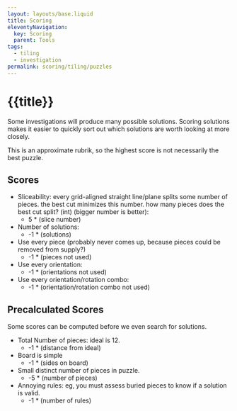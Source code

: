 ```yaml
---
layout: layouts/base.liquid
title: Scoring
eleventyNavigation:
  key: Scoring
  parent: Tools
tags:
  - tiling
  - investigation
permalink: scoring/tiling/puzzles
---
```

# {{title}}

Some investigations will produce many possible solutions. Scoring solutions makes it easier to quickly sort out which solutions are worth looking at more closely.

This is an approximate rubrik, so the highest score is not necessarily the best puzzle.

## Scores

- Sliceability: every grid-aligned straight line/plane splits some number of pieces. the best cut minimizes this number. how many pieces does the best cut split? (int) (bigger number is better):
  * 5 * (slice number)
- Number of solutions:
  * -1 * (solutions)
- Use every piece (probably never comes up, because pieces could be removed from supply?)
  * -1 * (pieces not used)
- Use every orientation:
  * -1 * (orientations not used)
- Use every orientation/rotation combo:
  * -1 * (orientation/rotation combo not used)

## Precalculated Scores
Some scores can be computed before we even search for solutions.

* Total Number of pieces: ideal is 12. 
  * -1 * (distance from ideal)
* Board is simple
  * -1 * (sides on board)
* Small distinct number of pieces in puzzle.
  * -5 * (number of pieces)
* Annoying rules: eg, you must assess buried pieces to know if a solution is valid.
  * -1 * (number of rules)

